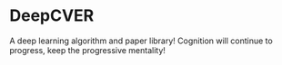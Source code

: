 # DeepCVER
A deep learning algorithm and paper library!
Cognition will continue to progress, keep the progressive mentality!

